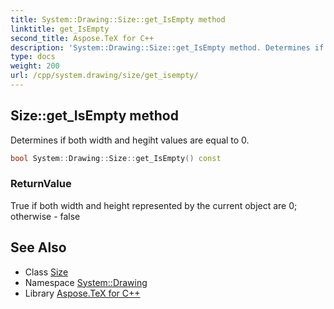 ```yaml
---
title: System::Drawing::Size::get_IsEmpty method
linktitle: get_IsEmpty
second_title: Aspose.TeX for C++
description: 'System::Drawing::Size::get_IsEmpty method. Determines if both width and hegiht values are equal to 0 in C++.'
type: docs
weight: 200
url: /cpp/system.drawing/size/get_isempty/
---
```

## Size::get_IsEmpty method


Determines if both width and hegiht values are equal to 0.

```cpp
bool System::Drawing::Size::get_IsEmpty() const
```


### ReturnValue

True if both width and height represented by the current object are 0; otherwise - false

## See Also

* Class [Size](../)
* Namespace [System::Drawing](../../)
* Library [Aspose.TeX for C++](../../../)
